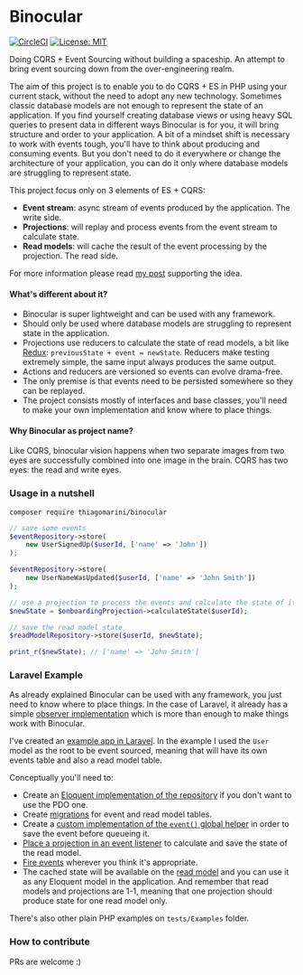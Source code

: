 # Binocular

[![CircleCI](https://circleci.com/gh/thiagomarini/binocular.svg?style=svg)](https://circleci.com/gh/thiagomarini/binocular) [![License: MIT](https://img.shields.io/badge/License-MIT-yellow.svg)](https://opensource.org/licenses/MIT)

Doing CQRS + Event Sourcing without building a spaceship. An attempt to bring event sourcing down from the over-engineering realm. 

The aim of this project is to enable you to do CQRS + ES in PHP using your current stack, without the need to adopt any new technology.
Sometimes classic database models are not enough to represent the state of an application. If you find yourself creating database views or 
using heavy SQL queries to present data in different ways Binocular is for you, it will bring structure and order to your application.
A bit of a mindset shift is necessary to work with events tough, you'll have to think about producing and consuming events. 
But you don't need to do it everywhere or change the architecture of your application, you can do it only where database models are struggling to represent state.

This project focus only on 3 elements of ES + CQRS:

* **Event stream**: async stream of events produced by the application. The write side.
* **Projections**: will replay and process events from the event stream to calculate state.
* **Read models**: will cache the result of the event processing by the projection. The read side.

For more information please read [my post](https://medium.com/@marinithiago/doing-event-sourcing-without-building-a-spaceship-6dc3e7eac000) supporting the idea.

#### What's different about it?

* Binocular is super lightweight and can be used with any framework. 
* Should only be used where database models are struggling to represent state in the application.
* Projections use reducers to calculate the state of read models, a bit like [Redux](https://redux.js.org/basics/reducers): `previousState + event = newState`. Reducers make testing extremely simple, the same input always produces the same output.
* Actions and reducers are versioned so events can evolve drama-free.
* The only premise is that events need to be persisted somewhere so they can be replayed. 
* The project consists mostly of interfaces and base classes, you'll need to make your own implementation and know where to place things.


#### Why Binocular as project name?
Like CQRS, binocular vision happens when two separate images from two eyes are successfully combined into one image in the brain. CQRS has two eyes: the read and write eyes.

### Usage in a nutshell

```
composer require thiagomarini/binocular
```

```php
// save some events
$eventRepository->store(
    new UserSignedUp($userId, ['name' => 'John'])
);

$eventRepository->store(
    new UserNameWasUpdated($userId, ['name' => 'John Smith'])
);

// use a projection to process the events and calculate the state of its read model
$newState = $onboardingProjection->calculateState($userId);

// save the read model state
$readModelRepository->store($userId, $newState);

print_r($newState); // ['name' => 'John Smith']
```

### Laravel Example

As already explained Binocular can be used with any framework, you just need to know where to place things.
In the case of Laravel, it already has a simple [observer implementation](https://laravel.com/docs/master/events) which is more than enough to make things work with Binocular. 

I've created an [example app in Laravel](https://github.com/thiagomarini/binocular-laravel). In the example I used the `User` model as the root to be event sourced, meaning that will have its own events table and also a read model table.

Conceptually you'll need to:

* Create an [Eloquent implementation of the repository](https://github.com/thiagomarini/binocular-laravel/blob/master/app/EventSourcing/Repositories/UserEventRepository.php) if you don't want to use the PDO one.
* Create [migrations](https://github.com/thiagomarini/binocular-laravel/tree/master/database/migrations) for event and read model tables.
* Create a [custom implementation of the `event()` global helper](https://github.com/thiagomarini/binocular-laravel/blob/01a3449e31f70fd2689e74a601af294cfcbafea5/bootstrap/app.php#L60) in order to save the event before queueing it.
* [Place a projection in an event listener](https://github.com/thiagomarini/binocular-laravel/blob/01a3449e31f70fd2689e74a601af294cfcbafea5/app/EventSourcing/Listeners/UserSubscriber.php#L41) to calculate and save the state of the read model.
* [Fire events](https://github.com/thiagomarini/binocular-laravel/blob/01a3449e31f70fd2689e74a601af294cfcbafea5/app/Http/Controllers/Auth/RegisterController.php#L77) wherever you think it's appropriate.
* The cached state will be available on the [read model](https://github.com/thiagomarini/binocular-laravel/blob/master/app/UserActions.php) and you can use it as any Eloquent model in the application. And remember that read models and projections are 1-1, meaning that one projection should produce state for one read model only.

There's also other plain PHP examples on `tests/Examples` folder.

### How to contribute

PRs are welcome :)
